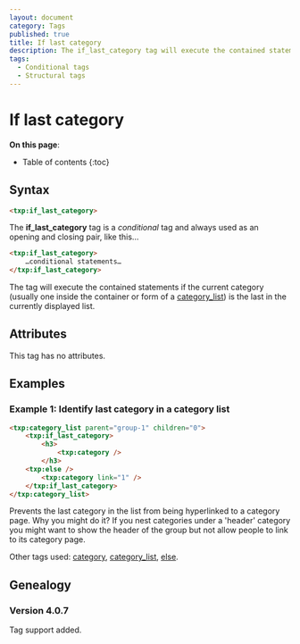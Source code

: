 ```yaml
---
layout: document
category: Tags
published: true
title: If last category
description: The if_last_category tag will execute the contained statements if the current category is the last in the list.
tags:
  - Conditional tags
  - Structural tags
---
```


# If last category

**On this page**:

* Table of contents
{:toc}

## Syntax

~~~ html
<txp:if_last_category>
~~~

The **if_last_category** tag is a *conditional* tag and always used as an opening and closing pair, like this…

~~~ html
<txp:if_last_category>
    …conditional statements…
</txp:if_last_category>
~~~

The tag will execute the contained statements if the current category (usually one inside the container or form of a [category_list](/tags/category_list)) is the last in the currently displayed list.

## Attributes

This tag has no attributes.

## Examples

### Example 1: Identify last category in a category list

~~~ html
<txp:category_list parent="group-1" children="0">
    <txp:if_last_category>
        <h3>
            <txp:category />
        </h3>
    <txp:else />
        <txp:category link="1" />
    </txp:if_last_category>
</txp:category_list>
~~~

Prevents the last category in the list from being hyperlinked to a category page. Why you might do it? If you nest categories under a 'header' category you might want to show the header of the group but not allow people to link to its category page.

Other tags used: [category](/tags/category), [category_list](/tags/category_list), [else](/tags/else).

## Genealogy

### Version 4.0.7

Tag support added.
